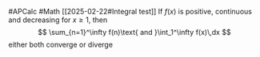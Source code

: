 #APCalc 
#Math 
[[2025-02-22#Integral test]]
If $f(x)$ is positive, continuous and decreasing for $x\geq1$, then$$
\sum_{n=1}^\infty f(n)\text{ and }\int_1^\infty f(x)\,dx
$$either both converge or diverge